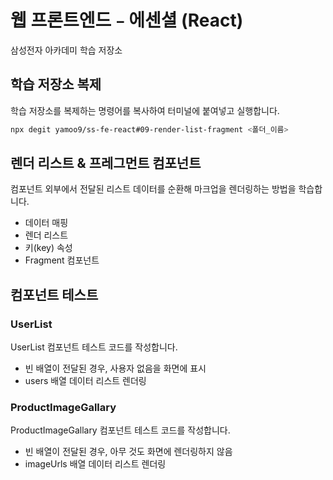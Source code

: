 # 웹 프론트엔드﹣에센셜 (React)

삼성전자 아카데미 학습 저장소

## 학습 저장소 복제

학습 저장소를 복제하는 명령어를 복사하여 터미널에 붙여넣고 실행합니다.

```sh
npx degit yamoo9/ss-fe-react#09-render-list-fragment <폴더_이름>
```

## 렌더 리스트 & 프레그먼트 컴포넌트

컴포넌트 외부에서 전달된 리스트 데이터를 순환해 마크업을 렌더링하는 방법을 학습합니다.

- 데이터 매핑
- 렌더 리스트
- 키(key) 속성
- Fragment 컴포넌트

## 컴포넌트 테스트

### UserList

UserList 컴포넌트 테스트 코드를 작성합니다.

- 빈 배열이 전달된 경우, 사용자 없음을 화면에 표시
- users 배열 데이터 리스트 렌더링

### ProductImageGallary

ProductImageGallary 컴포넌트 테스트 코드를 작성합니다.

- 빈 배열이 전달된 경우, 아무 것도 화면에 렌더링하지 않음
- imageUrls 배열 데이터 리스트 렌더링

